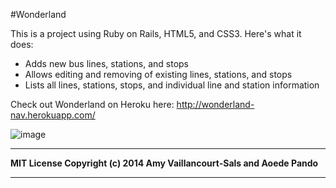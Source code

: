 #Wonderland

This is a project using Ruby on Rails, HTML5, and CSS3. Here's what it does:

* Adds new bus lines, stations, and stops
* Allows editing and removing of existing lines, stations, and stops
* Lists all lines, stations, stops, and individual line and station information

Check out Wonderland on Heroku here:
http://wonderland-nav.herokuapp.com/


![image](http://upload.wikimedia.org/wikipedia/commons/6/68/Alice_in_Wonderland_by_Arthur_Rackham_-_05_-_Advice_from_a_Caterpillar.jpg)

---
**MIT License Copyright (c) 2014 Amy Vaillancourt-Sals and Aoede Pando**

---


